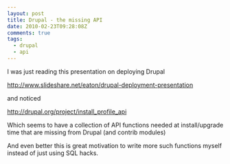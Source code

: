 ```yaml
---
layout: post
title: Drupal - the missing API
date: 2010-02-23T09:28:08Z
comments: true
tags:
  - drupal
  - api
---
```


I was just reading this presentation on deploying Drupal

http://www.slideshare.net/eaton/drupal-deployment-presentation

and noticed

http://drupal.org/project/install_profile_api

Which seems to have a collection of API functions needed at install/upgrade time that are missing from Drupal (and contrib modules)

And even better this is great motivation to write more such functions myself instead of just using SQL hacks.
